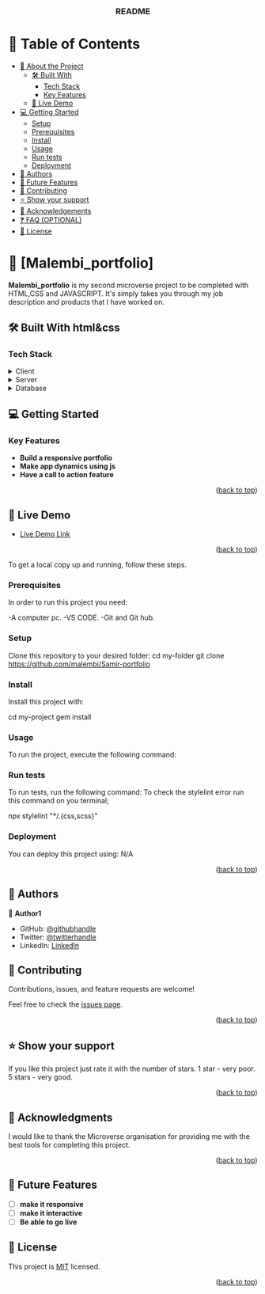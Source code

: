 <a name="readme-top"></a>

<!--
HOW TO USE:
This is an example of how you may give instructions on setting up your project locally.

Modify this file to match your project and remove sections that don't apply.

REQUIRED SECTIONS:
- Table of Contents
- About the Project
  - Built With
  - Live Demo
- Getting Started
- Authors
- Future Features
- Contributing
- Show your support
- Acknowledgements
- License

OPTIONAL SECTIONS:
- FAQ

After you're finished please remove all the comments and instructions!
-->

<div align="center">
  <!-- You are encouraged to replace this logo with your own! Otherwise you can also remove it. -->
  <br/>

  <h3><b>README</b></h3>

</div>

<!-- TABLE OF CONTENTS -->

# 📗 Table of Contents

- [📖 About the Project](#about-project)
  - [🛠 Built With](#built-with)
    - [Tech Stack](#tech-stack)
    - [Key Features](#key-features)
  - [🚀 Live Demo](#live-demo)
- [💻 Getting Started](#getting-started)
  - [Setup](#setup)
  - [Prerequisites](#prerequisites)
  - [Install](#install)
  - [Usage](#usage)
  - [Run tests](#run-tests)
  - [Deployment](#triangular_flag_on_post-deployment)
- [👥 Authors](#authors)
- [🔭 Future Features](#future-features)
- [🤝 Contributing](#contributing)
- [⭐️ Show your support](#support)
- [🙏 Acknowledgements](#acknowledgements)
- [❓ FAQ (OPTIONAL)](#faq)
- [📝 License](#license)

<!-- PROJECT DESCRIPTION -->

# 📖 [Malembi_portfolio] <a name="about-project"></a>

**Malembi_portfolio** is my second microverse project to be completed with HTML,CSS and JAVASCRIPT. It's simply takes you through my job description and products that I have worked on.

## 🛠 Built With <a name="built-with">html&css</a>

### Tech Stack <a name="tech-stack"></a>


<details>
  <summary>Client</summary>
  <ul>
    <li><a>html</a></li>
  </ul>
</details>

<details>
  <summary>Server</summary>
  <ul>
    <li><a>N/A</a></li>
  </ul>
</details>

<details>
<summary>Database</summary>
  <ul>
    <li><a>N/A</a></li>
  </ul>
</details>

<!-- GETTING STARTED -->

## 💻 Getting Started <a name="getting-started"></a>

### Key Features <a name="key-features"></a>


- **Build a responsive portfolio**
- **Make app dynamics using js**
- **Have a call to action feature**

<p align="right">(<a href="#readme-top">back to top</a>)</p>

<!-- LIVE DEMO -->

## 🚀 Live Demo <a name="live-demo"></a>

- [Live Demo Link](https://yourdeployedapplicationlink.com)

<p align="right">(<a href="#readme-top">back to top</a>)</p>


To get a local copy up and running, follow these steps.

### Prerequisites

In order to run this project you need:

-A computer pc.
-VS CODE.
-Git and Git hub.
<!--
Example command:

```sh
 gem install rails
```
 -->

### Setup

Clone this repository to your desired folder:
cd my-folder 
git clone https://github.com/malembi/Samir-portfolio

<!--
Example commands:

```sh
  cd my-folder
  git clone git@github.com:myaccount/my-project.git
```
--->

### Install

Install this project with:

 cd my-project
  gem install
<!--
Example command:

```sh
  cd my-project
  gem install
```
--->

### Usage

To run the project, execute the following command:

<!--
Example command:

```sh
  rails server
```
--->

### Run tests

To run tests, run the following command:
To check the stylelint error run this command on you terminal;

npx stylelint "*/.{css,scss}"
<!--
Example command:

```sh
  bin/rails test test/models/article_test.rb
```
--->

### Deployment

You can deploy this project using:
N/A
<!--
Example:

```sh

```
 -->

<p align="right">(<a href="#readme-top">back to top</a>)</p>

<!-- AUTHORS -->

## 👥 Authors <a name="authors"></a>


👤 **Author1**

- GitHub: [@githubhandle](https://github.com/malembi)
- Twitter: [@twitterhandle](https://twitter.com/twitterhandle)
- LinkedIn: [LinkedIn](https://www.linkedin.com/in/samir-malembi-020441148/)



<!-- CONTRIBUTING -->

## 🤝 Contributing <a name="contributing"></a>

Contributions, issues, and feature requests are welcome!

Feel free to check the [issues page](../../issues/).

<p align="right">(<a href="#readme-top">back to top</a>)</p>

<!-- SUPPORT -->

## ⭐️ Show your support <a name="support"></a>

If you like this project just rate it with the number of stars.
1 star - very poor.
5 stars - very good.

<p align="right">(<a href="#readme-top">back to top</a>)</p>

<!-- ACKNOWLEDGEMENTS -->

## 🙏 Acknowledgments <a name="acknowledgements"></a>

I would like to thank the Microverse organisation for providing me with the best tools for completing this project.

<p align="right">(<a href="#readme-top">back to top</a>)</p>

<!-- FUTURE FEATURES -->

## 🔭 Future Features <a name="future-features"></a>



- [ ] **make it responsive**
- [ ] **make it interactive**
- [ ] **Be able to go live**

<!-- LICENSE -->

## 📝 License <a name="license"></a>

This project is [MIT](./LICENSE) licensed.


<p align="right">(<a href="#readme-top">back to top</a>)</p>